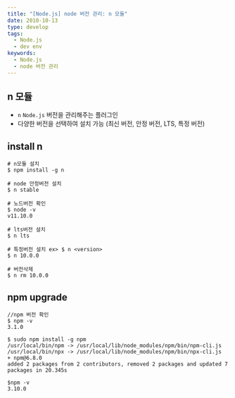 ```yaml
---
title: "[Node.js] node 버전 관리: n 모듈"
date: 2010-10-13
type: develop
tags:
  - Node.js
  - dev env
keywords: 
  - Node.js
  - node 버전 관리
---
```


## n 모듈

- `n`	`Node.js` 버전을 관리해주는 플러그인
- 다양한 버전을 선택하여 설치 가능 (최신 버전, 안정 버전, LTS, 특정 버전)


## install n

```shell
# n모듈 설치
$ npm install -g n

# node 안정버전 설치
$ n stable

# 노드버전 확인
$ node -v
v11.10.0 

# lts버전 설치
$ n lts

# 특정버전 설치 ex> $ n <version> 
$ n 10.0.0

# 버전삭제 
$ n rm 10.0.0
```



## npm upgrade

```shell
//npm 버전 확인
$ npm -v
3.1.0

$ sudo npm install -g npm
/usr/local/bin/npm -> /usr/local/lib/node_modules/npm/bin/npm-cli.js
/usr/local/bin/npx -> /usr/local/lib/node_modules/npm/bin/npx-cli.js
+ npm@6.8.0
added 2 packages from 2 contributors, removed 2 packages and updated 7 packages in 20.345s

$npm -v
3.10.0
```